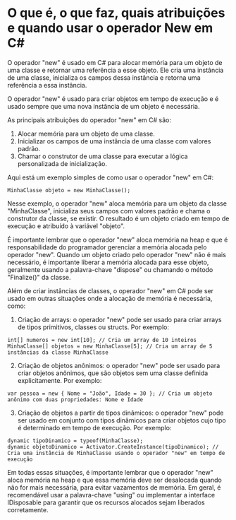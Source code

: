 # O que é, o que faz, quais atribuições e quando usar o operador New em C#

O operador "new" é usado em C# para alocar memória para um objeto de uma classe e retornar uma referência a esse objeto. Ele cria uma instância de uma classe, inicializa os campos dessa instância e retorna uma referência a essa instância. 

O operador "new" é usado para criar objetos em tempo de execução e é usado sempre que uma nova instância de um objeto é necessária. 

As principais atribuições do operador "new" em C# são:

1. Alocar memória para um objeto de uma classe.
2. Inicializar os campos de uma instância de uma classe com valores padrão.
3. Chamar o construtor de uma classe para executar a lógica personalizada de inicialização.

Aqui está um exemplo simples de como usar o operador "new" em C#:

```
MinhaClasse objeto = new MinhaClasse();
```

Nesse exemplo, o operador "new" aloca memória para um objeto da classe "MinhaClasse", inicializa seus campos com valores padrão e chama o construtor da classe, se existir. O resultado é um objeto criado em tempo de execução e atribuído à variável "objeto".

É importante lembrar que o operador "new" aloca memória na heap e que é responsabilidade do programador gerenciar a memória alocada pelo operador "new". Quando um objeto criado pelo operador "new" não é mais necessário, é importante liberar a memória alocada para esse objeto, geralmente usando a palavra-chave "dispose" ou chamando o método "Finalize()" da classe.


Além de criar instâncias de classes, o operador "new" em C# pode ser usado em outras situações onde a alocação de memória é necessária, como:

1. Criação de arrays: o operador "new" pode ser usado para criar arrays de tipos primitivos, classes ou structs. Por exemplo:

```
int[] numeros = new int[10]; // Cria um array de 10 inteiros
MinhaClasse[] objetos = new MinhaClasse[5]; // Cria um array de 5 instâncias da classe MinhaClasse
```

2. Criação de objetos anônimos: o operador "new" pode ser usado para criar objetos anônimos, que são objetos sem uma classe definida explicitamente. Por exemplo:

```
var pessoa = new { Nome = "João", Idade = 30 }; // Cria um objeto anônimo com duas propriedades: Nome e Idade
```

3. Criação de objetos a partir de tipos dinâmicos: o operador "new" pode ser usado em conjunto com tipos dinâmicos para criar objetos cujo tipo é determinado em tempo de execução. Por exemplo:

```
dynamic tipoDinamico = typeof(MinhaClasse);
dynamic objetoDinamico = Activator.CreateInstance(tipoDinamico); // Cria uma instância de MinhaClasse usando o operador "new" em tempo de execução
```

Em todas essas situações, é importante lembrar que o operador "new" aloca memória na heap e que essa memória deve ser desalocada quando não for mais necessária, para evitar vazamentos de memória. Em geral, é recomendável usar a palavra-chave "using" ou implementar a interface IDisposable para garantir que os recursos alocados sejam liberados corretamente.

